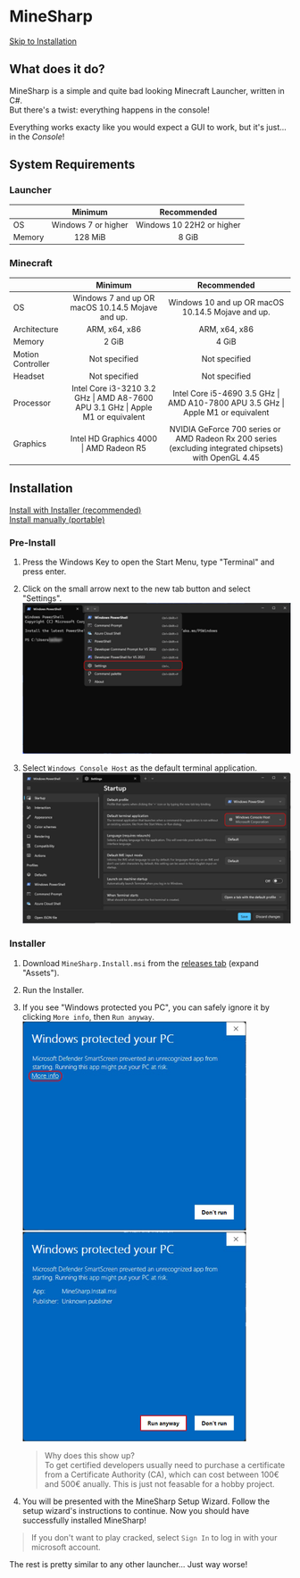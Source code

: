 # MineSharp

[Skip to Installation](#installation)

## What does it do?

MineSharp is a simple and quite bad looking Minecraft Launcher, written in C#.\
But there's a twist: everything happens in the console!

Everything works exacty like you would expect a GUI to work, but it's just... in the _Console_!

## System Requirements

### Launcher

|        |       Minimum       |        Recommended        |
| :----- | :-----------------: | :-----------------------: |
| OS     | Windows 7 or higher | Windows 10 22H2 or higher |
| Memory |       128 MiB       |           8 GiB           |

### Minecraft

|                   |                                     Minimum                                     |                                               Recommended                                               |
| :---------------- | :-----------------------------------------------------------------------------: | :-----------------------------------------------------------------------------------------------------: |
| OS                |                Windows 7 and up OR macOS 10.14.5 Mojave and up.                 |                            Windows 10 and up OR macOS 10.14.5 Mojave and up.                            |
| Architecture      |                                  ARM, x64, x86                                  |                                              ARM, x64, x86                                              |
| Memory            |                                      2 GiB                                      |                                                  4 GiB                                                  |
| Motion Controller |                                  Not specified                                  |                                              Not specified                                              |
| Headset           |                                  Not specified                                  |                                              Not specified                                              |
| Processor         | Intel Core i3-3210 3.2 GHz \| AMD A8-7600 APU 3.1 GHz \| Apple M1 or equivalent |            Intel Core i5-4690 3.5 GHz \| AMD A10-7800 APU 3.5 GHz \| Apple M1 or equivalent             |
| Graphics          |                     Intel HD Graphics 4000 \| AMD Radeon R5                     | NVIDIA GeForce 700 series or  AMD Radeon Rx 200 series (excluding integrated chipsets) with OpenGL 4.45 |

## Installation

[Install with Installer (recommended)](#installer)<br>
[Install manually (portable)](#portable)

### Pre-Install

1. Press the Windows Key to open the Start Menu, type "Terminal" and press enter.

2. Click on the small arrow next to the new tab button and select "Settings".
   ![Terminal Open Settings](images/installation/terminal-open-settings.jpg)

3. Select `Windows Console Host` as the default terminal application.
   ![Terminal Settings Default Terminal Application](images/installation/terminal-settings-default-terminal-application.jpg)

### Installer

1. Download `MineSharp.Install.msi` from the [releases tab](https://github.com/immortal640/MineSharp/releases) (expand "Assets").

2. Run the Installer.

3. If you see "Windows protected you PC", you can safely ignore it by clicking `More info`, then `Run anyway`.<br>
   <img src="images/installation/windows-protected-your-pc-more-info.jpg" alt="Windows protected your PC - More info" style="width: 400px;">
   <img src="images/installation/windows-protected-your-pc-run-anyway.jpg" alt="Windows protected your PC - Run anyway" style="width: 400px;">
   > Why does this show up?<br>
   > To get certified developers usually need to purchase a certificate from a Certificate Authority (CA), which can cost between 100€ and 500€ anually. This is just not feasable for a hobby project.

4. You will be presented with the MineSharp Setup Wizard. Follow the setup wizard's instructions to continue. Now you should have successfully installed MineSharp!

> If you don't want to play cracked, select `Sign In` to log in with your microsoft account.

The rest is pretty similar to any other launcher... Just way worse!
